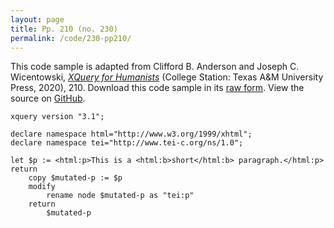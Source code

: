 ```yaml
---
layout: page
title: Pp. 210 (no. 230)
permalink: /code/230-pp210/
---
```


This code sample is adapted from Clifford B. Anderson and Joseph C. Wicentowski, 
[_XQuery for Humanists_](/) (College Station: Texas A&M University Press, 2020), 210. 
Download this code sample in its [raw form](/code/230-pp210/230-pp210.xq).
View the source on [GitHub](https://github.com/coding4humanists/xquery4humanists/blob/release/code/230-pp210/230-pp210.xq).

```xquery
xquery version "3.1";

declare namespace html="http://www.w3.org/1999/xhtml";
declare namespace tei="http://www.tei-c.org/ns/1.0";

let $p := <html:p>This is a <html:b>short</html:b> paragraph.</html:p>
return
    copy $mutated-p := $p
    modify 
        rename node $mutated-p as "tei:p"
    return
        $mutated-p
```  
